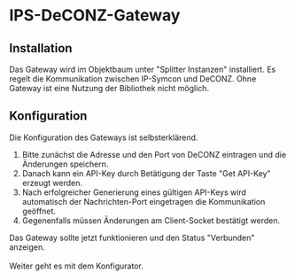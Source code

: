 <!DOCTYPE html>
<html lang="de">
  <head>
    <meta charset="utf-8">
	<meta name="viewport" content="width=device-width">
  </head>

  <body>
	<h1>IPS-DeCONZ-Gateway</h1>
	<h2>Installation</h2>
	Das Gateway wird im Objektbaum unter "Splitter Instanzen" installiert. Es regelt die Kommunikation zwischen IP-Symcon und DeCONZ. Ohne Gateway ist eine Nutzung der Bibliothek nicht möglich.
	<h2>Konfiguration</h2>
	Die Konfiguration des Gateways ist selbsterklärend.
	<ol>
		<li>Bitte zunächst die Adresse und den Port von DeCONZ eintragen und die Änderungen speichern.</li>
		<li>Danach kann ein API-Key durch Betätigung der Taste "Get API-Key" erzeugt werden.</li>
		<li>Nach erfolgreicher Generierung eines gültigen API-Keys wird automatisch der Nachrichten-Port eingetragen die Kommunikation geöffnet.</li>
		<li>Gegenenfalls müssen Änderungen am Client-Socket bestätigt werden.</li>
	</ol>
	Das Gateway sollte jetzt funktionieren und den Status "Verbunden" anzeigen.<br><br>
	Weiter geht es mit dem Konfigurator.
  </body>
</html>

